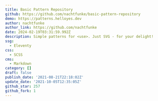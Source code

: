 ```yaml
---
title: Basic Pattern Repository
github: https://github.com/nachtfunke/basic-pattern-repository
demo: https://patterns.helloyes.dev
author: nachtfunke
author_link: https://github.com/nachtfunke
date: 2024-02-19T03:31:59.992Z
description: Simple patterns for <use>. Just SVG - for your delight!
ssg:
  - Eleventy
css:
  - SCSS
cms:
  - Markdown
category: []
draft: false
publish_date: '2021-08-21T22:18:02Z'
update_date: '2021-10-05T12:35:05Z'
github_star: 257
github_fork: 1
---
```

